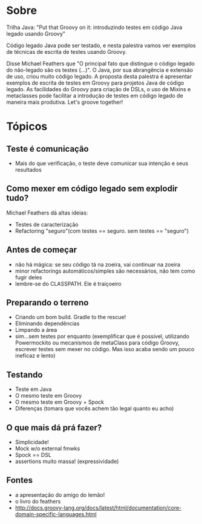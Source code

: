 # Sobre

Trilha Java: "Put that Groovy on it: introduzindo testes em código Java legado usando Groovy"

Código legado Java pode ser testado, e nesta palestra vamos ver exemplos de técnicas de escrita de testes usando Groovy.

Disse Michael Feathers que "O principal fato que distingue o código legado do não-legado são os testes (...)". O Java, por sua abrangência e extensão de uso, criou muito código legado. A proposta desta palestra é apresentar exemplos de escrita de testes em Groovy para projetos Java de código legado. As facilidades do Groovy para criação de DSLs, o uso de Mixins e metaclasses pode facilitar a introdução  de testes em código legado de maneira mais produtiva. Let's groove together!

# Tópicos

## Teste é comunicação

* Mais do que verificação, o teste deve comunicar sua intenção e seus resultados

## Como mexer em código legado sem explodir tudo?

Michael Feathers dá altas ideias:
* Testes de caracterização
* Refactoring "seguro"(com testes == seguro. sem testes == "seguro")

## Antes de começar

* não há mágica: se seu código tá na zoeira, vai continuar na zoeira
* minor refactorings automáticos/simples são necessários, não tem como fugir deles
* lembre-se do CLASSPATH. Ele é traiçoeiro

## Preparando o terreno

* Criando um bom build. Gradle to the rescue!
* Eliminando dependências
* Limpando a área
* sim...sem testes por enquanto (exemplificar que é possível, utilizando Powermockito ou mecanismos de metaClass para código Groovy, escrever testes  sem mexer no código. Mas isso acaba sendo um pouco ineficaz e lento)

## Testando

* Teste em Java
* O mesmo teste em Groovy
* O mesmo teste em Groovy + Spock
* Diferenças (tomara que vocês achem tão legal quanto eu acho)

## O que mais dá prá fazer?

* Simplicidade!
* Mock w/o external fmwks
* Spock == DSL
* assertions muito massa! (expressividade)


## Fontes
* a apresentação do amigo do lemão!
* o livro do feathers
* http://docs.groovy-lang.org/docs/latest/html/documentation/core-domain-specific-languages.html
